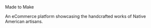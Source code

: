 Made to Make


An eCommerce platform showcasing the handcrafted works of Native American artisans.


